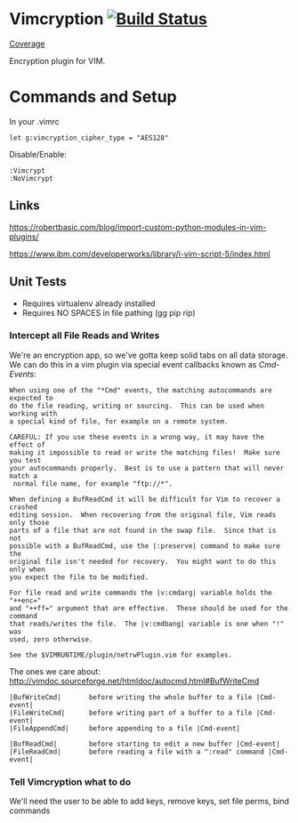 # Vimcryption [![Build Status](https://travis-ci.org/Vipyr/vimcryption.svg?branch=master)](https://travis-ci.org/Vipyr/vimcryption)

[Coverage](doc/coverage/)

Encryption plugin for VIM.

# Commands and Setup 

In your .vimrc
```
let g:vimcryption_cipher_type = "AES128"
```

Disable/Enable:
```
:Vimcrypt
:NoVimcrypt
```

## Links 

https://robertbasic.com/blog/import-custom-python-modules-in-vim-plugins/

https://www.ibm.com/developerworks/library/l-vim-script-5/index.html

## Unit Tests

- Requires virtualenv already installed
- Requires NO SPACES in file pathing (gg pip rip)

### Intercept all File Reads and Writes

We're an encryption app, so we've gotta keep solid tabs on all data storage. We can do this in a vim plugin via special event callbacks known as *Cmd-Events*:

```
When using one of the "*Cmd" events, the matching autocommands are expected to
do the file reading, writing or sourcing.  This can be used when working with
a special kind of file, for example on a remote system.

CAREFUL: If you use these events in a wrong way, it may have the effect of
making it impossible to read or write the matching files!  Make sure you test
your autocommands properly.  Best is to use a pattern that will never match a
 normal file name, for example "ftp://*".

When defining a BufReadCmd it will be difficult for Vim to recover a crashed
editing session.  When recovering from the original file, Vim reads only those
parts of a file that are not found in the swap file.  Since that is not
possible with a BufReadCmd, use the |:preserve| command to make sure the
original file isn't needed for recovery.  You might want to do this only when
you expect the file to be modified.

For file read and write commands the |v:cmdarg| variable holds the "++enc="
and "++ff=" argument that are effective.  These should be used for the command
that reads/writes the file.  The |v:cmdbang| variable is one when "!" was
used, zero otherwise.

See the $VIMRUNTIME/plugin/netrwPlugin.vim for examples.
```

The ones we care about:
http://vimdoc.sourceforge.net/htmldoc/autocmd.html#BufWriteCmd
```
|BufWriteCmd|		before writing the whole buffer to a file |Cmd-event|
|FileWriteCmd|		before writing part of a buffer to a file |Cmd-event|
|FileAppendCmd|		before appending to a file |Cmd-event|

|BufReadCmd|		before starting to edit a new buffer |Cmd-event|
|FileReadCmd|		before reading a file with a ":read" command |Cmd-event|
```

### Tell Vimcryption what to do

We'll need the user to be able to add keys, remove keys, set file perms,  bind commands
